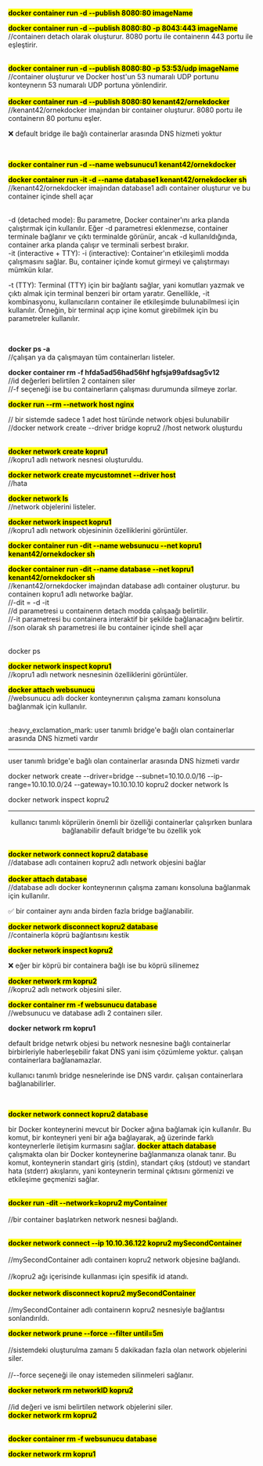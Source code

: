 <b><mark>docker container run -d --publish 8080:80 imageName</b></mark>
<br>

<b><mark>docker container run -d --publish 8080:80 -p 8043:443 imageName</mark></b>
<br>
//containerı detach olarak oluşturur. 8080 portu ile containerın 443 portu ile eşleştirir. 

<br>
<b><mark>docker container run -d --publish 8080:80 -p 53:53/udp imageName</mark></b>
<br>
//container oluşturur ve Docker host'un 53 numaralı UDP portunu konteynerın 53 numaralı UDP portuna yönlendirir.
<br>

<br>
<b><mark>docker container run -d --publish 8080:80 kenant42/ornekdocker</mark></b>
<br>
//kenant42/ornekdocker imajından bir container oluşturur. 8080 portu ile containerın 80 portunu eşler.

<br>

:x: default bridge ile bağlı containerlar arasında DNS hizmeti yoktur

<br>

<b><mark> docker container run -d --name websunucu1 kenant42/ornekdocker</mark></b>
<br>

<b><mark>docker container run -it -d --name database1 kenant42/ornekdocker sh</mark></b>
<br>
//kenant42/ornekdocker imajından database1 adlı container oluşturur ve bu container içinde shell açar

<br>
-d (detached mode):
Bu parametre, Docker container'ını arka planda çalıştırmak için kullanılır. Eğer -d parametresi eklenmezse, container terminale bağlanır ve çıktı terminalde görünür, ancak -d kullanıldığında, container arka planda çalışır ve terminali serbest bırakır.


<br>
-it (interactive + TTY):
-i (interactive): Container'ın etkileşimli modda çalışmasını sağlar. Bu, container içinde komut girmeyi ve çalıştırmayı mümkün kılar.

-t (TTY): Terminal (TTY) için bir bağlantı sağlar, yani komutları yazmak ve çıktı almak için terminal benzeri bir ortam yaratır.
Genellikle, -it kombinasyonu, kullanıcıların container ile etkileşimde bulunabilmesi için kullanılır. Örneğin, bir terminal açıp içine komut girebilmek için bu parametreler kullanılır.

<br>


<b>docker ps -a</b>
<br>
//çalışan ya da çalışmayan tüm containerları listeler.
<br>

<b>docker container rm -f hfda5ad56had56hf hgfsja99afdsag5v12</b>
<br>
//id değerleri belirtilen 2 containerı siler
<br>
//-f seçeneği ise bu containerların çalışması durumunda silmeye zorlar.
<br>

<b><mark>docker run --rm --network host nginx</mark></b>
<br>

<div>
  // bir sistemde sadece 1 adet host türünde network objesi bulunabilir
//docker network create --driver bridge kopru2
//host network oluşturdu
</div>
<br>


<b><mark>docker network create kopru1</mark></b>
<br>
//kopru1 adlı network nesnesi oluşturuldu.

<b><mark>docker network create mycustomnet --driver host</mark></b>
<br>
//hata

<b><mark>docker network ls</mark></b>
<br>
//network objelerini listeler.

<b><mark>docker network inspect kopru1</mark></b>
<br>
//kopru1 adlı network objesininin özelliklerini görüntüler.



<b><mark>docker container run -dit --name websunucu --net kopru1 kenant42/ornekdocker sh</mark></b>
<br>

<b><mark>docker container run -dit --name database --net kopru1 kenant42/ornekdocker sh</mark></b>
<br>
//kenant42/ornekdocker imajından database adlı container oluşturur. bu containerı kopru1 adlı networke bağlar.<br>
//-dit = -d -it  <br>
//d parametresi u containerın detach modda çalışaağı belirtilir. <br>
//-it parametresi bu containera interaktif bir şekilde bağlanacağını belirtir. <br>
//son olarak sh parametresi ile bu container içinde shell açar <br>

<br>
docker ps
<br>


<b><mark>docker network inspect kopru1</mark></b><br>
//kopru1 adlı network nesnesinin özelliklerini görüntüler.
<br>

<b><mark>docker attach websunucu</mark></b><br>
//websunucu adlı docker konteynerının çalışma zamanı konsoluna bağlanmak için kullanılır.

<br>
:heavy_exclamation_mark: user tanımlı bridge'e bağlı olan containerlar arasında DNS hizmeti vardır

---------------------------------------------------------------------------------------------------------------------------------------


user tanımlı bridge'e bağlı olan containerlar arasında 
DNS hizmeti vardır


docker network create --driver=bridge --subnet=10.10.0.0/16 --ip-range=10.10.10.0/24 --gateway=10.10.10.10 kopru2
docker network ls

docker network inspect kopru2

---------------------------------------------------------------------------------------------------------------------------------------

<div align="center">
  kullanıcı tanımlı köprülerin önemli bir özelliği
containerlar çalışırken bunlara bağlanabilir
default bridge'te bu özellik yok
</div>
<br>


<b><mark>docker network connect kopru2 database</mark></b>
<br>
//database adlı containerı kopru2 adlı network objesini bağlar<br>
<br>
<b><mark>docker attach database</mark></b><br>
//database adlı docker konteynerının çalışma zamanı konsoluna bağlanmak için kullanılır.


✅ bir container aynı anda birden fazla bridge bağlanabilir.
<br>

<b><mark>docker network disconnect kopru2 database</mark></b>
<br>
//containerla köprü bağlantısını kestik
<br>

<b><mark>docker network inspect kopru2</mark></b>
<br>



:x: eğer bir köprü bir containera bağlı ise bu köprü silinemez


<b><mark>docker network rm kopru2</mark></b>
<br>
//kopru2 adlı network objesini siler.

<b><mark>docker container rm -f websunucu database</mark></b>
<br>
//websunucu ve database adlı 2 containerı siler.

<b>docker network rm kopru1</b>
<br>



<div >
  default bridge netwrk objesi
bu network nesnesine bağlı containerlar birbirleriyle haberleşebilir
fakat DNS yani isim çözümleme yoktur.
çalışan containerlara bağlanamazlar.

kullanıcı tanımlı bridge nesnelerinde ise
DNS vardır. çalışan containerlara bağlanabilirler.

</div>
<br>

<b><mark>docker network connect kopru2 database</mark></b>
<br>

<div>
  bir Docker konteynerini mevcut bir Docker ağına bağlamak için kullanılır. 
Bu komut, bir konteyneri yeni bir ağa bağlayarak, 
ağ üzerinde farklı konteynerlerle iletişim kurmasını sağlar.
<b><mark>docker attach database</mark></b>
<br>
çalışmakta olan bir Docker konteynerine bağlanmanıza olanak tanır. 
Bu komut, konteynerin standart giriş (stdin), 
standart çıkış (stdout) ve standart hata (stderr) akışlarını, 
yani konteynerin terminal çıktısını görmenizi ve etkileşime geçmenizi 
sağlar.
</div>
<br>



<b><mark>docker run -dit --network=kopru2 myContainer</mark></b><br>
<br>
//bir container başlatırken network nesnesi bağlandı.<br>
<br>

<b><mark>docker network connect --ip 10.10.36.122 kopru2 mySecondContainer</mark></b><br>
<br>
//mySecondContainer adlı containerı kopru2 network objesine bağlandı.<br>
<br>
//kopru2 ağı içerisinde kullanması için spesifik id atandı.<br>
<br>
<b><mark>docker network disconnect kopru2 mySecondContainer</mark></b><br>
<br>
//mySecondContainer adlı containerın kopru2 nesnesiyle bağlantısı sonlandırıldı.<br>

<b><mark>docker network prune --force --filter until=5m</mark></b><br>
<br>
//sistemdeki oluşturulma zamanı 5 dakikadan fazla olan network objelerini siler.<br>
<br>
//--force seçeneği ile onay istemeden silinmeleri sağlanır.<br>

<b><mark>docker network rm networkID kopru2</mark></b><br>
<br>
//id değeri ve ismi belirtilen network objelerini siler.
<br>
<b><mark>docker network rm kopru2</mark></b><br>
<br>

<b><mark>docker container rm -f websunucu database</mark></b>
<br>

<b><mark>docker network rm kopru1</mark></b>
<br>













































